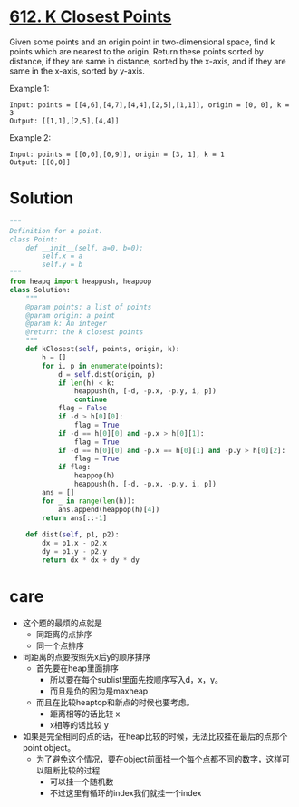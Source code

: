 # [612. K Closest Points](https://www.lintcode.com/problem/k-closest-points/description)

Given some points and an origin point in two-dimensional space, find k points which are nearest to the origin.
Return these points sorted by distance, if they are same in distance, sorted by the x-axis, and if they are same in the x-axis, sorted by y-axis.

Example 1:
```
Input: points = [[4,6],[4,7],[4,4],[2,5],[1,1]], origin = [0, 0], k = 3 
Output: [[1,1],[2,5],[4,4]]
```
Example 2:
```
Input: points = [[0,0],[0,9]], origin = [3, 1], k = 1
Output: [[0,0]]
```
# Solution
```python
"""
Definition for a point.
class Point:
    def __init__(self, a=0, b=0):
        self.x = a
        self.y = b
"""
from heapq import heappush, heappop
class Solution:
    """
    @param points: a list of points
    @param origin: a point
    @param k: An integer
    @return: the k closest points
    """
    def kClosest(self, points, origin, k):
        h = []
        for i, p in enumerate(points):
            d = self.dist(origin, p)
            if len(h) < k:
                heappush(h, [-d, -p.x, -p.y, i, p])
                continue
            flag = False
            if -d > h[0][0]:
                flag = True
            if -d == h[0][0] and -p.x > h[0][1]:
                flag = True
            if -d == h[0][0] and -p.x == h[0][1] and -p.y > h[0][2]:
                flag = True
            if flag:
                heappop(h)
                heappush(h, [-d, -p.x, -p.y, i, p])
        ans = []
        for _ in range(len(h)):
            ans.append(heappop(h)[4])
        return ans[::-1]
    
    def dist(self, p1, p2):
        dx = p1.x - p2.x
        dy = p1.y - p2.y
        return dx * dx + dy * dy
```
# care
- 这个题的最烦的点就是
    - 同距离的点排序
    - 同一个点排序
- 同距离的点要按照先x后y的顺序排序
    - 首先要在heap里面排序
        - 所以要在每个sublist里面先按顺序写入d，x，y。
        - 而且是负的因为是maxheap
    - 而且在比较heaptop和新点的时候也要考虑。
        - 距离相等的话比较 x
        - x相等的话比较 y
- 如果是完全相同的点的话，在heap比较的时候，无法比较挂在最后的点那个point object。
    - 为了避免这个情况，要在object前面挂一个每个点都不同的数字，这样可以阻断比较的过程
        - 可以挂一个随机数
        - 不过这里有循环的index我们就挂一个index
